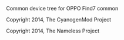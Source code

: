 Common device tree for OPPO Find7 common

Copyright 2014, The CyanogenMod Project

Copyright 2014, The Nameless Project

